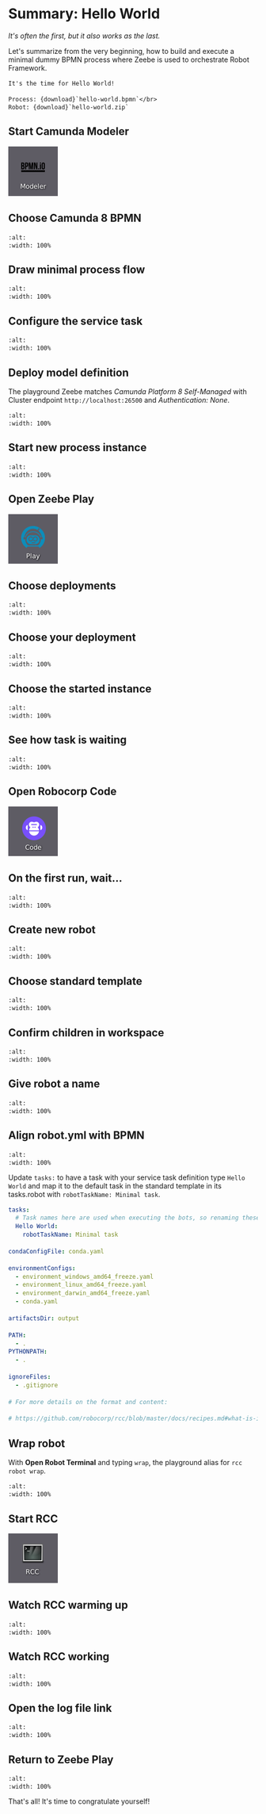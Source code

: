 # Summary: Hello World

*It's often the first, but it also works as the last.*

Let's summarize from the very beginning, how to build and execute a minimal dummy BPMN process where Zeebe is used to orchestrate Robot Framework.

```{bpmn-figure} hello-world
It's the time for Hello World!

Process: {download}`hello-world.bpmn`</br>
Robot: {download}`hello-world.zip`
```

## Start Camunda Modeler

![](../playground/desktop-modeler.png)

## Choose Camunda 8 BPMN

```{figure} hello-world-modeler-01.png
:alt:
:width: 100%
```

## Draw minimal process flow

```{figure} hello-world-modeler-02.png
:alt:
:width: 100%
```

## Configure the service task

```{figure} hello-world-modeler-03.png
:alt:
:width: 100%
```

## Deploy model definition

The playground Zeebe matches *Camunda Platform 8 Self-Managed* with Cluster endpoint `http://localhost:26500` and *Authentication: None*.

```{figure} hello-world-modeler-04.png
:alt:
:width: 100%
```

## Start new process instance

```{figure} hello-world-modeler-05.png
:alt:
:width: 100%
```

## Open Zeebe Play

![](../playground/desktop-play.png)

## Choose deployments

```{figure} hello-world-play-01.png
:alt:
:width: 100%
```

## Choose your deployment

```{figure} hello-world-play-02.png
:alt:
:width: 100%
```

## Choose the started instance

```{figure} hello-world-play-03.png
:alt:
:width: 100%
```

## See how task is waiting

```{figure} hello-world-play-04.png
:alt:
:width: 100%
```

## Open Robocorp Code

![](../playground/desktop-code.png)

## On the first run, wait...

```{figure} hello-world-code-01.png
:alt:
:width: 100%
```

## Create new robot

```{figure} hello-world-code-02.png
:alt:
:width: 100%
```

## Choose standard template

```{figure} hello-world-code-03.png
:alt:
:width: 100%
```

## Confirm children in workspace

```{figure} hello-world-code-04.png
:alt:
:width: 100%
```

## Give robot a name

```{figure} hello-world-code-05.png
:alt:
:width: 100%
```

## Align robot.yml with BPMN

```{figure} hello-world-code-06.png
:alt:
:width: 100%
```

Update `tasks:` to have a task with your service task definition type `Hello World` and map it to the default task in the standard template in its tasks.robot with `robotTaskName: Minimal task`.

```yaml
tasks:
  # Task names here are used when executing the bots, so renaming these is recommended.
  Hello World:
    robotTaskName: Minimal task

condaConfigFile: conda.yaml

environmentConfigs:
  - environment_windows_amd64_freeze.yaml
  - environment_linux_amd64_freeze.yaml
  - environment_darwin_amd64_freeze.yaml
  - conda.yaml

artifactsDir: output  

PATH:
  - .
PYTHONPATH:
  - .

ignoreFiles:
  - .gitignore

# For more details on the format and content:

# https://github.com/robocorp/rcc/blob/master/docs/recipes.md#what-is-in-robotyaml
```

## Wrap robot

With **Open Robot Terminal** and typing `wrap`, the playground alias for `rcc robot wrap`.

```{figure} hello-world-code-07.png
:alt:
:width: 100%
```

## Start RCC

![](../playground/desktop-rcc.png)

## Watch RCC warming up

```{figure} hello-world-rcc-01.png
:alt:
:width: 100%
```

## Watch RCC working

```{figure} hello-world-rcc-02.png
:alt:
:width: 100%
```

## Open the log file link

```{figure} hello-world-rcc-03.png
:alt:
:width: 100%
```

## Return to Zeebe Play

```{figure} hello-world-play-05.png
:alt:
:width: 100%
```

That's all! It's time to congratulate yourself!

